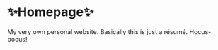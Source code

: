 ﻿# :sparkles:Homepage:sparkles:
My very own personal website. Basically this is just a résumé.
Hocus-pocus!
